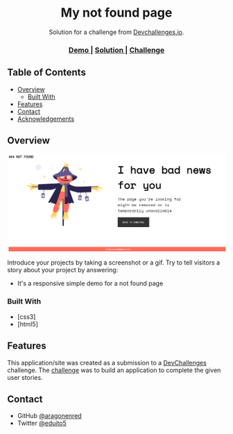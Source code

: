 <!-- Please update value in the {}  -->

<h1 align="center">My not found page</h1>

<div align="center">
   Solution for a challenge from  <a href="http://devchallenges.io" target="_blank">Devchallenges.io</a>.
</div>

<div align="center">
  <h3>
    <a href="https://aragonenred.github.io/devchallenge-404-Not-Found/">
      Demo
    </a>
    <span> | </span>
    <a href="https://github.com/aragonenred/devchallenge-404-Not-Found">
      Solution
    </a>
    <span> | </span>
    <a href="https://devchallenges.io/challenges/wBunSb7FPrIepJZAg0sY">
      Challenge
    </a>
  </h3>
</div>

<!-- TABLE OF CONTENTS -->

## Table of Contents

- [Overview](#overview)
  - [Built With](#built-with)
- [Features](#features)
- [Contact](#contact)
- [Acknowledgements](#acknowledgements)

<!-- OVERVIEW -->

## Overview

![screenshot](https://github.com/aragonenred/devchallenge-404-Not-Found/blob/main/img/print.png)

Introduce your projects by taking a screenshot or a gif. Try to tell visitors a story about your project by answering:

- It's a responsive simple demo for a not found page

### Built With

<!-- This section should list any major frameworks that you built your project using. Here are a few examples.-->

- [css3]
- [html5]


## Features

<!-- List the features of your application or follow the template. Don't share the figma file here :) -->

This application/site was created as a submission to a [DevChallenges](https://devchallenges.io/challenges) challenge. The [challenge](https://devchallenges.io/challenges/wBunSb7FPrIepJZAg0sY) was to build an application to complete the given user stories.


## Contact


- GitHub [@aragonenred](https://github.com/aragonenred)
- Twitter [@eduito5](https://twitter.com/Eduito5)
